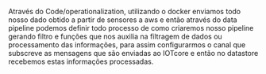 Através do Code/operationalization, utilizando o docker enviamos todo nosso dado obtido a partir de sensores a aws e então através do data pipeline podemos definir todo processo de como criaremos nosso pipeline gerando filtro e funções que nos auxilia na filtragem de dados ou processamento das informações, para assim  configurarmos o canal que subscreve as mensagens que são enviadas ao IOTcore e então no datastore recebemos estas informações processadas.

